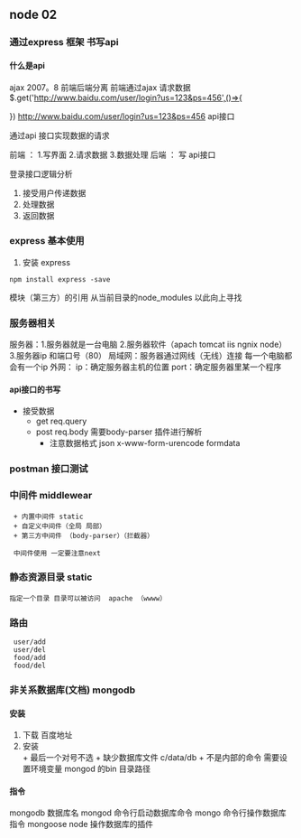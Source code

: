 ## node 02

### 通过express 框架 书写api

#### 什么是api 
  ajax  2007。8
  前端后端分离   前端通过ajax 请求数据
  $.get('http://www.baidu.com/user/login?us=123&ps=456',()=>{

  })
  http://www.baidu.com/user/login?us=123&ps=456  api接口

  通过api 接口实现数据的请求

  前端 ： 1.写界面  2.请求数据  3.数据处理
  后端 ： 写 api接口

  登录接口逻辑分析
  1. 接受用户传递数据
  2. 处理数据
  3. 返回数据

### express  基本使用

1. 安装 express  

```
npm install express -save
```  
模块（第三方）的引用 从当前目录的node_modules 以此向上寻找

### 服务器相关
 服务器：1.服务器就是一台电脑  2.服务器软件（apach tomcat iis ngnix node）3.服务器ip  和端口号（80）
 局域网：服务器通过网线（无线）连接  每一个电脑都会有一个ip
 外网：
 ip：确定服务器主机的位置
 port：确定服务器里某一个程序


#### api接口的书写
   + 接受数据
     - get    req.query
     - post   req.body 需要body-parser 插件进行解析 
       + 注意数据格式  json   x-www-form-urencode  formdata
### postman 接口测试

###  中间件 middlewear 
     + 内置中间件 static
     + 自定义中间件（全局 局部）
     + 第三方中间件 （body-parser）（拦截器）

     中间件使用 一定要注意next
### 静态资源目录  static
    指定一个目录 目录可以被访问  apache （wwww）

###  路由
     user/add
     user/del
     food/add
     food/del
### 非关系数据库(文档) mongodb

#### 安装 
   1. 下载 百度地址
   2. 安装  
     + 最后一个对号不选 
     + 缺少数据库文件  c/data/db
     + 不是内部的命令  需要设置环境变量 mongod 的bin 目录路径
#### 指令
   mongodb  数据库名
   mongod   命令行启动数据库命令
   mongo    命令行操作数据库指令
   mongoose node 操作数据库的插件     